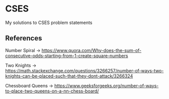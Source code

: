 # CSES

My solutions to CSES problem statements


## References 

Number Spiral -> https://www.quora.com/Why-does-the-sum-of-consecutive-odds-starting-from-1-create-square-numbers

Two Knights -> https://math.stackexchange.com/questions/3266257/number-of-ways-two-knights-can-be-placed-such-that-they-dont-attack/3266324

Chessboard Queens -> https://www.geeksforgeeks.org/number-of-ways-to-place-two-queens-on-a-nn-chess-board/
